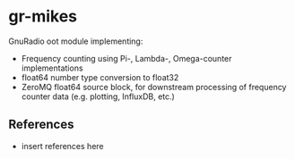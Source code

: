 # gr-mikes

GnuRadio oot module implementing:

* Frequency counting using Pi-, Lambda-, Omega-counter implementations
* float64 number type conversion to float32 
* ZeroMQ float64 source block, for downstream processing of frequency counter data (e.g. plotting, InfluxDB, etc.)

## References

* insert references here
